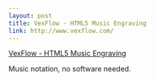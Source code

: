 ```yaml
--- 
layout: post
title: VexFlow - HTML5 Music Engraving
link: http://www.vexflow.com/
---
```

<a href="http://www.vexflow.com/">VexFlow - HTML5 Music
Engraving</a><br>

<p>Music notation, no software needed.</p>
